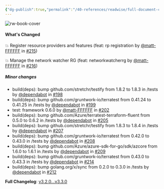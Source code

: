 ```yaml
---
{"dg-publish":true,"permalink":"/40-references/readwise/full-document-contents/v3-3-0/","tags":["rw/articles"]}
---
```


![rw-book-cover](https://avatars.githubusercontent.com/u/16320656?s=60&v=4)

#### What's Changed

💥 Register resource providers and features (feat: rp registration by [@matt-FFFFFF](https://github.com/matt-FFFFFF) in [#215](https://github.com/Azure/terraform-azurerm-lz-vending/pull/215))  

💥 Manage the network watcher RG (feat: networkwatcherrg by [@matt-FFFFFF](https://github.com/matt-FFFFFF) in [#216](https://github.com/Azure/terraform-azurerm-lz-vending/pull/216))

##### Minor changes

* build(deps): bump github.com/stretchr/testify from 1.8.2 to 1.8.3 in /tests by [@dependabot](https://github.com/dependabot) in [#198](https://github.com/Azure/terraform-azurerm-lz-vending/pull/198)
* build(deps): bump github.com/gruntwork-io/terratest from 0.41.24 to 0.41.25 in /tests by [@dependabot](https://github.com/dependabot) in [#199](https://github.com/Azure/terraform-azurerm-lz-vending/pull/199)
* test: framework 0.6.0 by [@matt-FFFFFF](https://github.com/matt-FFFFFF) in [#202](https://github.com/Azure/terraform-azurerm-lz-vending/pull/202)
* build(deps): bump github.com/Azure/terratest-terraform-fluent from 0.5.0 to 0.6.2 in /tests by [@dependabot](https://github.com/dependabot) in [#205](https://github.com/Azure/terraform-azurerm-lz-vending/pull/205)
* build(deps): bump github.com/stretchr/testify from 1.8.3 to 1.8.4 in /tests by [@dependabot](https://github.com/dependabot) in [#207](https://github.com/Azure/terraform-azurerm-lz-vending/pull/207)
* build(deps): bump github.com/gruntwork-io/terratest from 0.42.0 to 0.43.0 in /tests by [@dependabot](https://github.com/dependabot) in [#208](https://github.com/Azure/terraform-azurerm-lz-vending/pull/208)
* build(deps): bump github.com/Azure/azure-sdk-for-go/sdk/azcore from 1.6.0 to 1.6.1 in /tests by [@dependabot](https://github.com/dependabot) in [#209](https://github.com/Azure/terraform-azurerm-lz-vending/pull/209)
* build(deps): bump github.com/gruntwork-io/terratest from 0.43.0 to 0.43.3 in /tests by [@dependabot](https://github.com/dependabot) in [#214](https://github.com/Azure/terraform-azurerm-lz-vending/pull/214)
* build(deps): bump golang.org/x/sync from 0.2.0 to 0.3.0 in /tests by [@dependabot](https://github.com/dependabot) in [#212](https://github.com/Azure/terraform-azurerm-lz-vending/pull/212)

**Full Changelog**: [v3.2.0...v3.3.0](https://github.com/Azure/terraform-azurerm-lz-vending/compare/v3.2.0...v3.3.0)
